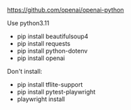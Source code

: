https://github.com/openai/openai-python

Use python3.11

- pip install beautifulsoup4
- pip install requests
- pip install python-dotenv
- pip install openai

Don't install:

- pip install tflite-support
- pip install pytest-playwright
- playwright install
